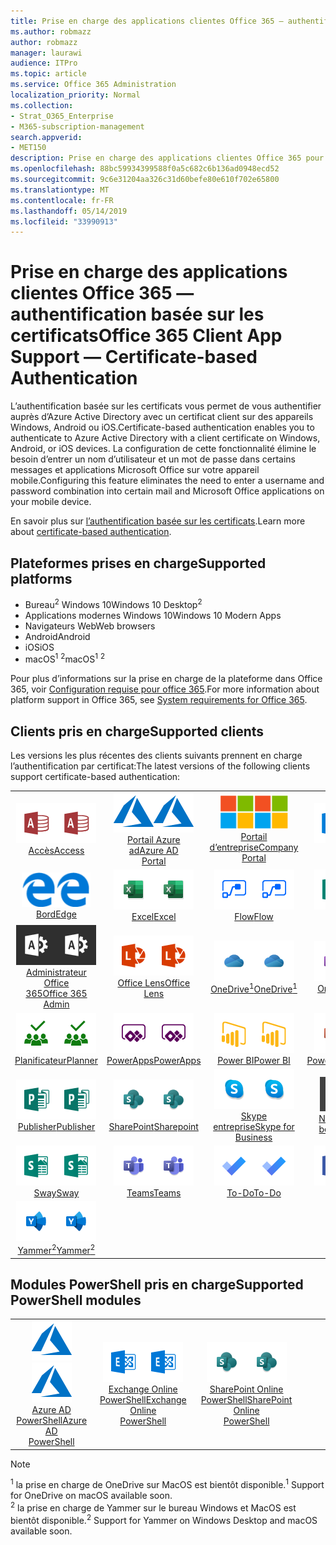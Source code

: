 ```yaml
---
title: Prise en charge des applications clientes Office 365 — authentification basée sur les certificats
ms.author: robmazz
author: robmazz
manager: laurawi
audience: ITPro
ms.topic: article
ms.service: Office 365 Administration
localization_priority: Normal
ms.collection:
- Strat_O365_Enterprise
- M365-subscription-management
search.appverid:
- MET150
description: Prise en charge des applications clientes Office 365 pour l’authentification basée sur les certificats.
ms.openlocfilehash: 88bc59934399588f0a5c682c6b136ad0948ecd52
ms.sourcegitcommit: 9c6e31204aa326c31d60befe80e610f702e65800
ms.translationtype: MT
ms.contentlocale: fr-FR
ms.lasthandoff: 05/14/2019
ms.locfileid: "33990913"
---
```

# <a name="office-365-client-app-support--certificate-based-authentication"></a><span data-ttu-id="fe10e-103">Prise en charge des applications clientes Office 365 — authentification basée sur les certificats</span><span class="sxs-lookup"><span data-stu-id="fe10e-103">Office 365 Client App Support — Certificate-based Authentication</span></span>

<span data-ttu-id="fe10e-104">L’authentification basée sur les certificats vous permet de vous authentifier auprès d’Azure Active Directory avec un certificat client sur des appareils Windows, Android ou iOS.</span><span class="sxs-lookup"><span data-stu-id="fe10e-104">Certificate-based authentication enables you to authenticate to Azure Active Directory with a client certificate on Windows, Android, or iOS devices.</span></span> <span data-ttu-id="fe10e-105">La configuration de cette fonctionnalité élimine le besoin d’entrer un nom d’utilisateur et un mot de passe dans certains messages et applications Microsoft Office sur votre appareil mobile.</span><span class="sxs-lookup"><span data-stu-id="fe10e-105">Configuring this feature eliminates the need to enter a username and password combination into certain mail and Microsoft Office applications on your mobile device.</span></span>

<span data-ttu-id="fe10e-106">En savoir plus sur [l’authentification basée sur les certificats](https://docs.microsoft.com/azure/active-directory/authentication/active-directory-certificate-based-authentication-get-started).</span><span class="sxs-lookup"><span data-stu-id="fe10e-106">Learn more about [certificate-based authentication](https://docs.microsoft.com/azure/active-directory/authentication/active-directory-certificate-based-authentication-get-started).</span></span>

## <a name="supported-platforms"></a><span data-ttu-id="fe10e-107">Plateformes prises en charge</span><span class="sxs-lookup"><span data-stu-id="fe10e-107">Supported platforms</span></span>

 - <span data-ttu-id="fe10e-108">Bureau<sup>2</sup> Windows 10</span><span class="sxs-lookup"><span data-stu-id="fe10e-108">Windows 10 Desktop<sup>2</sup></span></span>
 - <span data-ttu-id="fe10e-109">Applications modernes Windows 10</span><span class="sxs-lookup"><span data-stu-id="fe10e-109">Windows 10 Modern Apps</span></span>
 - <span data-ttu-id="fe10e-110">Navigateurs Web</span><span class="sxs-lookup"><span data-stu-id="fe10e-110">Web browsers</span></span>
 - <span data-ttu-id="fe10e-111">Android</span><span class="sxs-lookup"><span data-stu-id="fe10e-111">Android</span></span>
 - <span data-ttu-id="fe10e-112">iOS</span><span class="sxs-lookup"><span data-stu-id="fe10e-112">iOS</span></span>
 - <span data-ttu-id="fe10e-113">macOS<sup>1</sup> <sup>2</sup></span><span class="sxs-lookup"><span data-stu-id="fe10e-113">macOS<sup>1</sup> <sup>2</sup></span></span>

<span data-ttu-id="fe10e-114">Pour plus d’informations sur la prise en charge de la plateforme dans Office 365, voir [Configuration requise pour office 365](https://products.office.com/office-system-requirements).</span><span class="sxs-lookup"><span data-stu-id="fe10e-114">For more information about platform support in Office 365, see [System requirements for Office 365](https://products.office.com/office-system-requirements).</span></span>

## <a name="supported-clients"></a><span data-ttu-id="fe10e-115">Clients pris en charge</span><span class="sxs-lookup"><span data-stu-id="fe10e-115">Supported clients</span></span>

<span data-ttu-id="fe10e-116">Les versions les plus récentes des clients suivants prennent en charge l’authentification par certificat:</span><span class="sxs-lookup"><span data-stu-id="fe10e-116">The latest versions of the following clients support certificate-based authentication:</span></span>

| | | | | | |
|:---:|:---:|:---:|:---:|:---:|:---:|
| <span data-ttu-id="fe10e-117">![Icône accès](media/o365-access-64x64.png)</span><span class="sxs-lookup"><span data-stu-id="fe10e-117">![Access icon](media/o365-access-64x64.png)</span></span> <br> [<span data-ttu-id="fe10e-118">Accès</span><span class="sxs-lookup"><span data-stu-id="fe10e-118">Access</span></span>](https://products.office.com/access) | <span data-ttu-id="fe10e-119">![Icône Azure](media/o365-azure-64x64.png)</span><span class="sxs-lookup"><span data-stu-id="fe10e-119">![Azure icon](media/o365-azure-64x64.png)</span></span> <br> [<span data-ttu-id="fe10e-120">Portail Azure <br> ad</span><span class="sxs-lookup"><span data-stu-id="fe10e-120">Azure AD <br> Portal </span></span>](https://azure.microsoft.com/features/azure-portal/) | <span data-ttu-id="fe10e-121">![Icône portail d’entreprise](media/o365-microsoft-64x64.png)</span><span class="sxs-lookup"><span data-stu-id="fe10e-121">![Company portal icon](media/o365-microsoft-64x64.png)</span></span> <br> [<span data-ttu-id="fe10e-122">Portail <br> d’entreprise</span><span class="sxs-lookup"><span data-stu-id="fe10e-122">Company <br> Portal </span></span>](https://docs.microsoft.com/intune-user-help/sign-in-to-the-company-portal) | <span data-ttu-id="fe10e-123">![Icône Delve](media/o365-delve-64x64.png)</span><span class="sxs-lookup"><span data-stu-id="fe10e-123">![Delve icon](media/o365-delve-64x64.png)</span></span> <br> [<span data-ttu-id="fe10e-124">Delve</span><span class="sxs-lookup"><span data-stu-id="fe10e-124">Delve</span></span>](https://products.office.com/business/intelligent-search) | <span data-ttu-id="fe10e-125">![Icône Dynamics 365](media/o365-dynamics365-64x64.png)</span><span class="sxs-lookup"><span data-stu-id="fe10e-125">![Dynamics 365 icon](media/o365-dynamics365-64x64.png)</span></span> <br> [<span data-ttu-id="fe10e-126">Dynamics 365</span><span class="sxs-lookup"><span data-stu-id="fe10e-126">Dynamics 365</span></span>](https://dynamics.microsoft.com) 
| <span data-ttu-id="fe10e-127">![Icône de serveur Edge](media/o365-edge-64x64.png)</span><span class="sxs-lookup"><span data-stu-id="fe10e-127">![Edge icon](media/o365-edge-64x64.png)</span></span> <br> [<span data-ttu-id="fe10e-128">Bord</span><span class="sxs-lookup"><span data-stu-id="fe10e-128">Edge</span></span>](https://www.microsoft.com/windows/microsoft-edge) | <span data-ttu-id="fe10e-129">![Icône Excel](media/o365-excel-64x64.png)</span><span class="sxs-lookup"><span data-stu-id="fe10e-129">![Excel icon](media/o365-excel-64x64.png)</span></span> <br> [<span data-ttu-id="fe10e-130">Excel</span><span class="sxs-lookup"><span data-stu-id="fe10e-130">Excel</span></span>](https://products.office.com/excel) | <span data-ttu-id="fe10e-131">![Icône de flux](media/o365-flow-64x64.png)</span><span class="sxs-lookup"><span data-stu-id="fe10e-131">![Flow icon](media/o365-flow-64x64.png)</span></span> <br> [<span data-ttu-id="fe10e-132">Flow</span><span class="sxs-lookup"><span data-stu-id="fe10e-132">Flow</span></span>](https://flow.microsoft.com) | <span data-ttu-id="fe10e-133">![Icône formulaires](media/o365-forms-64x64.png)</span><span class="sxs-lookup"><span data-stu-id="fe10e-133">![Forms icon](media/o365-forms-64x64.png)</span></span> <br> [<span data-ttu-id="fe10e-134">Forms</span><span class="sxs-lookup"><span data-stu-id="fe10e-134">Forms</span></span>](https://flow.microsoft.com/connectors/shared_microsoftforms/microsoft-forms/) | <span data-ttu-id="fe10e-135">![Icône Kaizala](media/o365-kaizala-64x64.png)</span><span class="sxs-lookup"><span data-stu-id="fe10e-135">![Kaizala icon](media/o365-kaizala-64x64.png)</span></span> <br> [<span data-ttu-id="fe10e-136">Kaizala</span><span class="sxs-lookup"><span data-stu-id="fe10e-136">Kaizala</span></span>](https://products.office.com/en/business/microsoft-kaizala) 
| <span data-ttu-id="fe10e-137">![Icône d’administrateur Office 365](media/o365-o365admin-64x64.png)</span><span class="sxs-lookup"><span data-stu-id="fe10e-137">![Office 365 Admin icon](media/o365-o365admin-64x64.png)</span></span> <br> [<span data-ttu-id="fe10e-138">Administrateur Office <br> 365</span><span class="sxs-lookup"><span data-stu-id="fe10e-138">Office 365 <br> Admin</span></span>](https://products.office.com/business/manage-office-365-admin-app) | <span data-ttu-id="fe10e-139">![Icône de l’objectif](media/o365-lens-64x64.png)</span><span class="sxs-lookup"><span data-stu-id="fe10e-139">![Lens icon](media/o365-lens-64x64.png)</span></span> <br> [<span data-ttu-id="fe10e-140">Office Lens</span><span class="sxs-lookup"><span data-stu-id="fe10e-140">Office Lens</span></span>](https://www.microsoft.com/p/office-lens/9wzdncrfj3t8?activetab=pivot%3Aoverviewtab) | <span data-ttu-id="fe10e-141">![Icône OneDrive entreprise](media/o365-OneDrive-64x64.png)</span><span class="sxs-lookup"><span data-stu-id="fe10e-141">![OneDrive for Business icon](media/o365-OneDrive-64x64.png)</span></span> <br> [<span data-ttu-id="fe10e-142">OneDrive<sup>1</sup></span><span class="sxs-lookup"><span data-stu-id="fe10e-142">OneDrive<sup>1</sup></span></span>](https://products.office.com/onedrive-for-business/online-cloud-storage) |  <span data-ttu-id="fe10e-143">![Icône OneNote](media/o365-OneNote-64x64.png)</span><span class="sxs-lookup"><span data-stu-id="fe10e-143">![OneNote icon](media/o365-OneNote-64x64.png)</span></span> <br> [<span data-ttu-id="fe10e-144">OneNote</span><span class="sxs-lookup"><span data-stu-id="fe10e-144">OneNote</span></span>](https://products.office.com/onenote) | <span data-ttu-id="fe10e-145">![Icône Outlook](media/o365-outlook-64x64.png)</span><span class="sxs-lookup"><span data-stu-id="fe10e-145">![Outlook icon](media/o365-outlook-64x64.png)</span></span> <br> [<span data-ttu-id="fe10e-146">Outlook</span><span class="sxs-lookup"><span data-stu-id="fe10e-146">Outlook</span></span>](https://products.office.com/outlook) 
| <span data-ttu-id="fe10e-147">![Icône du planificateur](media/o365-planner-64x64.png)</span><span class="sxs-lookup"><span data-stu-id="fe10e-147">![Planner icon](media/o365-planner-64x64.png)</span></span> <br> [<span data-ttu-id="fe10e-148">Planificateur</span><span class="sxs-lookup"><span data-stu-id="fe10e-148">Planner</span></span>](https://products.office.com/business/task-management-software) | <span data-ttu-id="fe10e-149">![Icône PowerApp](media/o365-powerapps-64x64.png)</span><span class="sxs-lookup"><span data-stu-id="fe10e-149">![PowerApps icon](media/o365-powerapps-64x64.png)</span></span> <br> [<span data-ttu-id="fe10e-150">PowerApps</span><span class="sxs-lookup"><span data-stu-id="fe10e-150">PowerApps </span></span>](https://powerapps.microsoft.com) | <span data-ttu-id="fe10e-151">![Icône PowerBI](media/o365-powerbi-64x64.png)</span><span class="sxs-lookup"><span data-stu-id="fe10e-151">![PowerBI icon](media/o365-powerbi-64x64.png)</span></span> <br> [<span data-ttu-id="fe10e-152">Power BI</span><span class="sxs-lookup"><span data-stu-id="fe10e-152">Power BI</span></span>](https://powerbi.microsoft.com)| <span data-ttu-id="fe10e-153">![Icône PowerPoint](media/o365-powerpoint-64x64.png)</span><span class="sxs-lookup"><span data-stu-id="fe10e-153">![PowerPoint icon](media/o365-powerpoint-64x64.png)</span></span> <br> [<span data-ttu-id="fe10e-154">PowerPoint</span><span class="sxs-lookup"><span data-stu-id="fe10e-154">PowerPoint</span></span>](https://products.office.com/powerpoint) | <span data-ttu-id="fe10e-155">![Icône de projet](media/o365-project-64x64.png)</span><span class="sxs-lookup"><span data-stu-id="fe10e-155">![Project icon](media/o365-project-64x64.png)</span></span> <br> [<span data-ttu-id="fe10e-156">Project</span><span class="sxs-lookup"><span data-stu-id="fe10e-156">Project</span></span>](https://products.office.com/project) 
| <span data-ttu-id="fe10e-157">![Icône Publisher](media/o365-publisher-64x64.png)</span><span class="sxs-lookup"><span data-stu-id="fe10e-157">![Publisher icon](media/o365-publisher-64x64.png)</span></span> <br> [<span data-ttu-id="fe10e-158">Publisher</span><span class="sxs-lookup"><span data-stu-id="fe10e-158">Publisher</span></span>](https://products.office.com/publisher) | <span data-ttu-id="fe10e-159">![Icône SharePoint](media/o365-sharepoint-64x64.png)</span><span class="sxs-lookup"><span data-stu-id="fe10e-159">![SharePoint icon](media/o365-sharepoint-64x64.png)</span></span> <br> [<span data-ttu-id="fe10e-160">SharePoint</span><span class="sxs-lookup"><span data-stu-id="fe10e-160">Sharepoint</span></span>](https://products.office.com/sharepoint) | <span data-ttu-id="fe10e-161">![Icône Skype entreprise](media/o365-skypeforbusiness-64x64.png)</span><span class="sxs-lookup"><span data-stu-id="fe10e-161">![Skype for Business icon](media/o365-skypeforbusiness-64x64.png)</span></span> <br> [<span data-ttu-id="fe10e-162">Skype <br> entreprise</span><span class="sxs-lookup"><span data-stu-id="fe10e-162">Skype for <br> Business</span></span>](https://www.skype.com/business/) | <span data-ttu-id="fe10e-163">![Icône de pense-bête](media/o365-stickynotes-64x64.png)</span><span class="sxs-lookup"><span data-stu-id="fe10e-163">![Sticky Notes icon](media/o365-stickynotes-64x64.png)</span></span> <br> [<span data-ttu-id="fe10e-164">Notes du pense-bête</span><span class="sxs-lookup"><span data-stu-id="fe10e-164">Sticky Notes</span></span>](https://www.microsoft.com/p/microsoft-sticky-notes/9nblggh4qghw) | <span data-ttu-id="fe10e-165">![Icône de flux](media/o365-stream-64x64.png)</span><span class="sxs-lookup"><span data-stu-id="fe10e-165">![Stream icon](media/o365-stream-64x64.png)</span></span> <br> [<span data-ttu-id="fe10e-166">Stream</span><span class="sxs-lookup"><span data-stu-id="fe10e-166">Stream</span></span>](https://stream.microsoft.com) 
| <span data-ttu-id="fe10e-167">![Icône Sway](media/o365-sway-64x64.png)</span><span class="sxs-lookup"><span data-stu-id="fe10e-167">![Sway icon](media/o365-sway-64x64.png)</span></span> <br> [<span data-ttu-id="fe10e-168">Sway</span><span class="sxs-lookup"><span data-stu-id="fe10e-168">Sway</span></span>](https://sway.com) | <span data-ttu-id="fe10e-169">![Icône teams](media/o365-teams-64x64.png)</span><span class="sxs-lookup"><span data-stu-id="fe10e-169">![Teams icon](media/o365-teams-64x64.png)</span></span> <br> [<span data-ttu-id="fe10e-170">Teams</span><span class="sxs-lookup"><span data-stu-id="fe10e-170">Teams</span></span>](https://products.office.com/microsoft-teams/group-chat-software) | <span data-ttu-id="fe10e-171">![Icône action](media/o365-todo-64x64.png)</span><span class="sxs-lookup"><span data-stu-id="fe10e-171">![To-Do icon](media/o365-todo-64x64.png)</span></span> <br> [<span data-ttu-id="fe10e-172">To-Do</span><span class="sxs-lookup"><span data-stu-id="fe10e-172">To-Do</span></span>](https://todo.microsoft.com) | <span data-ttu-id="fe10e-173">![Icône Visio](media/o365-visio-64x64.png)</span><span class="sxs-lookup"><span data-stu-id="fe10e-173">![Visio icon](media/o365-visio-64x64.png)</span></span> <br> [<span data-ttu-id="fe10e-174">Visio</span><span class="sxs-lookup"><span data-stu-id="fe10e-174">Visio</span></span>](https://products.office.com/visio/flowchart-software) | <span data-ttu-id="fe10e-175">![Icône Word](media/o365-word-64x64.png)</span><span class="sxs-lookup"><span data-stu-id="fe10e-175">![Word icon](media/o365-word-64x64.png)</span></span> <br> [<span data-ttu-id="fe10e-176">Word</span><span class="sxs-lookup"><span data-stu-id="fe10e-176">Word</span></span>](https://products.office.com/word) 
| <span data-ttu-id="fe10e-177">![Icône Yammer](media/o365-yammer-64x64.png)</span><span class="sxs-lookup"><span data-stu-id="fe10e-177">![Yammer icon](media/o365-yammer-64x64.png)</span></span> <br> [<span data-ttu-id="fe10e-178">Yammer<sup>2</sup></span><span class="sxs-lookup"><span data-stu-id="fe10e-178">Yammer<sup>2</sup></span></span>](https://products.office.com/yammer/yammer-overview) |

## <a name="supported-powershell-modules"></a><span data-ttu-id="fe10e-179">Modules PowerShell pris en charge</span><span class="sxs-lookup"><span data-stu-id="fe10e-179">Supported PowerShell modules</span></span>

| | | | | | |
|:---:|:---:|:---:|:---:|:---:|:---:|
| <span data-ttu-id="fe10e-180">![Icône Azure](media/o365-azure-64x64.png)</span><span class="sxs-lookup"><span data-stu-id="fe10e-180">![Azure icon](media/o365-azure-64x64.png)</span></span> <br> [<span data-ttu-id="fe10e-181">Azure AD <br> PowerShell</span><span class="sxs-lookup"><span data-stu-id="fe10e-181">Azure AD <br> PowerShell</span></span>](https://docs.microsoft.com/powershell/azure/active-directory/overview?view=azureadps-2.0) | <span data-ttu-id="fe10e-182">![Icône Exchange](media/o365-exchange-64x64.png)</span><span class="sxs-lookup"><span data-stu-id="fe10e-182">![Exchange icon](media/o365-exchange-64x64.png)</span></span> <br> [<span data-ttu-id="fe10e-183">Exchange Online <br> PowerShell</span><span class="sxs-lookup"><span data-stu-id="fe10e-183">Exchange Online <br> PowerShell</span></span>](https://docs.microsoft.com/powershell/exchange/exchange-online/exchange-online-powershell?view=exchange-ps) | <span data-ttu-id="fe10e-184">![Icône SharePoint](media/o365-sharepoint-64x64.png)</span><span class="sxs-lookup"><span data-stu-id="fe10e-184">![SharePoint icon](media/o365-sharepoint-64x64.png)</span></span> <br> [<span data-ttu-id="fe10e-185">SharePoint Online <br> PowerShell</span><span class="sxs-lookup"><span data-stu-id="fe10e-185">SharePoint Online <br> PowerShell</span></span>](https://docs.microsoft.com/sharepoint/manage-team-and-communication-sites-in-powershell)

> [!NOTE]
> <span data-ttu-id="fe10e-186"><sup>1</sup> la prise en charge de OneDrive sur MacOS est bientôt disponible.</span><span class="sxs-lookup"><span data-stu-id="fe10e-186"><sup>1</sup> Support for OneDrive on macOS available soon.</span></span> <br>
> <span data-ttu-id="fe10e-187"><sup>2</sup> la prise en charge de Yammer sur le bureau Windows et MacOS est bientôt disponible.</span><span class="sxs-lookup"><span data-stu-id="fe10e-187"><sup>2</sup> Support for Yammer on Windows Desktop and macOS available soon.</span></span>
